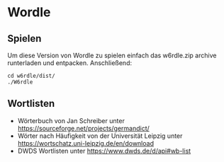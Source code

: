 # Wordle
## Spielen
Um diese Version von Wordle zu spielen einfach das w6rdle.zip archive runterladen und entpacken.
Anschließend:
```
cd w6rdle/dist/
./W6rdle
```


## Wortlisten
- Wörterbuch von Jan Schreiber unter https://sourceforge.net/projects/germandict/
- Wörter nach Häufigkeit von der Universität Leipzig unter https://wortschatz.uni-leipzig.de/en/download
- DWDS Wortlisten unter https://www.dwds.de/d/api#wb-list